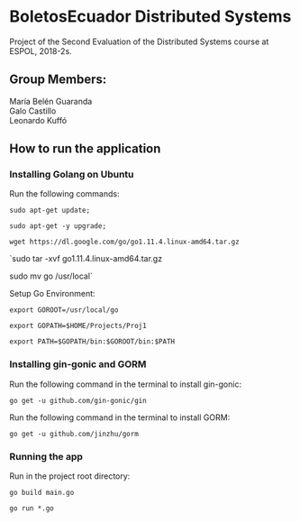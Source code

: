 # BoletosEcuador Distributed Systems
Project of the Second Evaluation of the Distributed Systems course at ESPOL, 2018-2s.



## Group Members:
María Belén Guaranda   
Galo Castillo   
Leonardo Kuffó

## How to run the application
### Installing Golang on Ubuntu
Run the following commands:

`sudo apt-get update;`

`sudo apt-get -y upgrade;`

`wget https://dl.google.com/go/go1.11.4.linux-amd64.tar.gz`

`sudo tar -xvf go1.11.4.linux-amd64.tar.gz

sudo mv go /usr/local`

Setup Go Environment:

`export GOROOT=/usr/local/go`

`export GOPATH=$HOME/Projects/Proj1`

`export PATH=$GOPATH/bin:$GOROOT/bin:$PATH`

### Installing gin-gonic and GORM
Run the following command in the terminal to install gin-gonic:

`go get -u github.com/gin-gonic/gin`

Run the following command in the terminal to install GORM:

`go get -u github.com/jinzhu/gorm`

### Running the app
Run in the project root directory:

`go build main.go`

`go run *.go`




